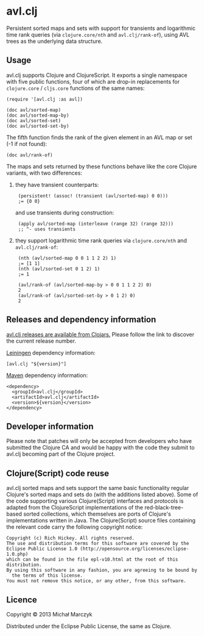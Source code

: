 # avl.clj

Persistent sorted maps and sets with support for transients and
logarithmic time rank queries (via `clojure.core/nth` and
`avl.clj/rank-of`), using AVL trees as the underlying data structure.

## Usage

avl.clj supports Clojure and ClojureScript. It exports a single
namespace with five public functions, four of which are drop-in
replacements for `clojure.core` / `cljs.core` functions of the same
names:

    (require '[avl.clj :as avl])
    
    (doc avl/sorted-map)
    (doc avl/sorted-map-by)
    (doc avl/sorted-set)
    (doc avl/sorted-set-by)

The fifth function finds the rank of the given element in an AVL map
or set (-1 if not found):

    (doc avl/rank-of)

The maps and sets returned by these functions behave like the core
Clojure variants, with two differences:

1. they have transient counterparts:

        (persistent! (assoc! (transient (avl/sorted-map) 0 0)))
        ;= {0 0}

   and use transients during construction:

        (apply avl/sorted-map (interleave (range 32) (range 32)))
        ;; ^- uses transients

2. they support logarithmic time rank queries via `clojure.core/nth`
   and `avl.clj/rank-of`:

        (nth (avl/sorted-map 0 0 1 1 2 2) 1)
        ;= [1 1]
        (nth (avl/sorted-set 0 1 2) 1)
        ;= 1
        
        (avl/rank-of (avl/sorted-map-by > 0 0 1 1 2 2) 0)
        2
        (avl/rank-of (avl/sorted-set-by > 0 1 2) 0)
        2

## Releases and dependency information

[avl.clj releases are available from Clojars.](https://clojars.org/avl.clj)
Please follow the link to discover the current release number.

[Leiningen](http://leiningen.org/) dependency information:

    [avl.clj "${version}"]

[Maven](http://maven.apache.org/) dependency information:

    <dependency>
      <groupId>avl.clj</groupId>
      <artifactId>avl.clj</artifactId>
      <version>${version}</version>
    </dependency>

## Developer information

Please note that patches will only be accepted from developers who
have submitted the Clojure CA and would be happy with the code they
submit to avl.clj becoming part of the Clojure project.

## Clojure(Script) code reuse

avl.clj sorted maps and sets support the same basic functionality
regular Clojure's sorted maps and sets do (with the additions listed
above). Some of the code supporting various Clojure(Script) interfaces
and protocols is adapted from the ClojureScript implementations of the
red-black-tree-based sorted collections, which themselves are ports of
Clojure's implementations written in Java. The Clojure(Script) source
files containing the relevant code carry the following copyright
notice:

    Copyright (c) Rich Hickey. All rights reserved.
    The use and distribution terms for this software are covered by the
    Eclipse Public License 1.0 (http://opensource.org/licenses/eclipse-1.0.php)
    which can be found in the file epl-v10.html at the root of this distribution.
    By using this software in any fashion, you are agreeing to be bound by
      the terms of this license.
    You must not remove this notice, or any other, from this software.

## Licence

Copyright © 2013 Michał Marczyk

Distributed under the Eclipse Public License, the same as Clojure.

